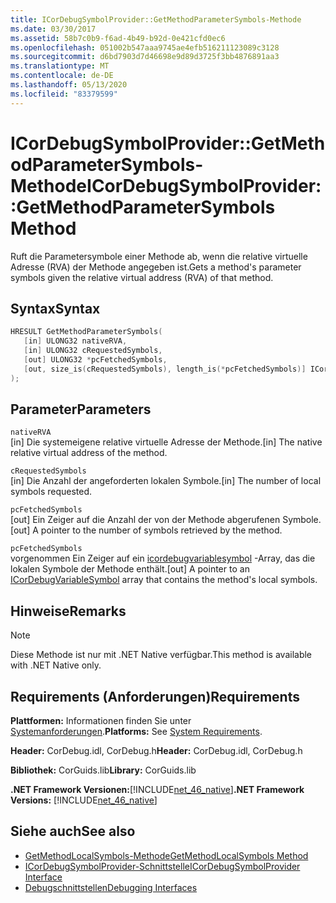 ```yaml
---
title: ICorDebugSymbolProvider::GetMethodParameterSymbols-Methode
ms.date: 03/30/2017
ms.assetid: 58b7c0b9-f6ad-4b49-b92d-0e421cfd0ec6
ms.openlocfilehash: 051002b547aaa9745ae4efb516211123089c3128
ms.sourcegitcommit: d6bd7903d7d46698e9d89d3725f3bb4876891aa3
ms.translationtype: MT
ms.contentlocale: de-DE
ms.lasthandoff: 05/13/2020
ms.locfileid: "83379599"
---
```

# <a name="icordebugsymbolprovidergetmethodparametersymbols-method"></a><span data-ttu-id="80a37-102">ICorDebugSymbolProvider::GetMethodParameterSymbols-Methode</span><span class="sxs-lookup"><span data-stu-id="80a37-102">ICorDebugSymbolProvider::GetMethodParameterSymbols Method</span></span>
<span data-ttu-id="80a37-103">Ruft die Parametersymbole einer Methode ab, wenn die relative virtuelle Adresse (RVA) der Methode angegeben ist.</span><span class="sxs-lookup"><span data-stu-id="80a37-103">Gets a method's parameter symbols given the relative virtual address (RVA) of that method.</span></span>  
  
## <a name="syntax"></a><span data-ttu-id="80a37-104">Syntax</span><span class="sxs-lookup"><span data-stu-id="80a37-104">Syntax</span></span>  
  
```cpp  
HRESULT GetMethodParameterSymbols(  
   [in] ULONG32 nativeRVA,  
   [in] ULONG32 cRequestedSymbols,  
   [out] ULONG32 *pcFetchedSymbols,  
   [out, size_is(cRequestedSymbols), length_is(*pcFetchedSymbols)] ICorDebugVariableSymbol *pSymbols[]  
);  
```  
  
## <a name="parameters"></a><span data-ttu-id="80a37-105">Parameter</span><span class="sxs-lookup"><span data-stu-id="80a37-105">Parameters</span></span>  
 `nativeRVA`  
 <span data-ttu-id="80a37-106">[in] Die systemeigene relative virtuelle Adresse der Methode.</span><span class="sxs-lookup"><span data-stu-id="80a37-106">[in] The native relative virtual address of the method.</span></span>  
  
 `cRequestedSymbols`  
 <span data-ttu-id="80a37-107">[in] Die Anzahl der angeforderten lokalen Symbole.</span><span class="sxs-lookup"><span data-stu-id="80a37-107">[in] The number of local symbols requested.</span></span>  
  
 `pcFetchedSymbols`  
 <span data-ttu-id="80a37-108">[out] Ein Zeiger auf die Anzahl der von der Methode abgerufenen Symbole.</span><span class="sxs-lookup"><span data-stu-id="80a37-108">[out] A pointer to the number of symbols retrieved by the method.</span></span>  
  
 `pcFetchedSymbols`  
 <span data-ttu-id="80a37-109">vorgenommen Ein Zeiger auf ein [icordebugvariablesymbol](icordebugvariablesymbol-interface.md) -Array, das die lokalen Symbole der Methode enthält.</span><span class="sxs-lookup"><span data-stu-id="80a37-109">[out] A pointer to an [ICorDebugVariableSymbol](icordebugvariablesymbol-interface.md) array that contains the method's local symbols.</span></span>  
  
## <a name="remarks"></a><span data-ttu-id="80a37-110">Hinweise</span><span class="sxs-lookup"><span data-stu-id="80a37-110">Remarks</span></span>  
  
> [!NOTE]
> <span data-ttu-id="80a37-111">Diese Methode ist nur mit .NET Native verfügbar.</span><span class="sxs-lookup"><span data-stu-id="80a37-111">This method is available with .NET Native only.</span></span>  
  
## <a name="requirements"></a><span data-ttu-id="80a37-112">Requirements (Anforderungen)</span><span class="sxs-lookup"><span data-stu-id="80a37-112">Requirements</span></span>  
 <span data-ttu-id="80a37-113">**Plattformen:** Informationen finden Sie unter [Systemanforderungen](../../get-started/system-requirements.md).</span><span class="sxs-lookup"><span data-stu-id="80a37-113">**Platforms:** See [System Requirements](../../get-started/system-requirements.md).</span></span>  
  
 <span data-ttu-id="80a37-114">**Header:** CorDebug.idl, CorDebug.h</span><span class="sxs-lookup"><span data-stu-id="80a37-114">**Header:** CorDebug.idl, CorDebug.h</span></span>  
  
 <span data-ttu-id="80a37-115">**Bibliothek:** CorGuids.lib</span><span class="sxs-lookup"><span data-stu-id="80a37-115">**Library:** CorGuids.lib</span></span>  
  
 <span data-ttu-id="80a37-116">**.NET Framework Versionen:**[!INCLUDE[net_46_native](../../../../includes/net-46-native-md.md)]</span><span class="sxs-lookup"><span data-stu-id="80a37-116">**.NET Framework Versions:** [!INCLUDE[net_46_native](../../../../includes/net-46-native-md.md)]</span></span>  
  
## <a name="see-also"></a><span data-ttu-id="80a37-117">Siehe auch</span><span class="sxs-lookup"><span data-stu-id="80a37-117">See also</span></span>

- [<span data-ttu-id="80a37-118">GetMethodLocalSymbols-Methode</span><span class="sxs-lookup"><span data-stu-id="80a37-118">GetMethodLocalSymbols Method</span></span>](icordebugsymbolprovider-getmethodlocalsymbols-method.md)
- [<span data-ttu-id="80a37-119">ICorDebugSymbolProvider-Schnittstelle</span><span class="sxs-lookup"><span data-stu-id="80a37-119">ICorDebugSymbolProvider Interface</span></span>](icordebugsymbolprovider-interface.md)
- [<span data-ttu-id="80a37-120">Debugschnittstellen</span><span class="sxs-lookup"><span data-stu-id="80a37-120">Debugging Interfaces</span></span>](debugging-interfaces.md)
